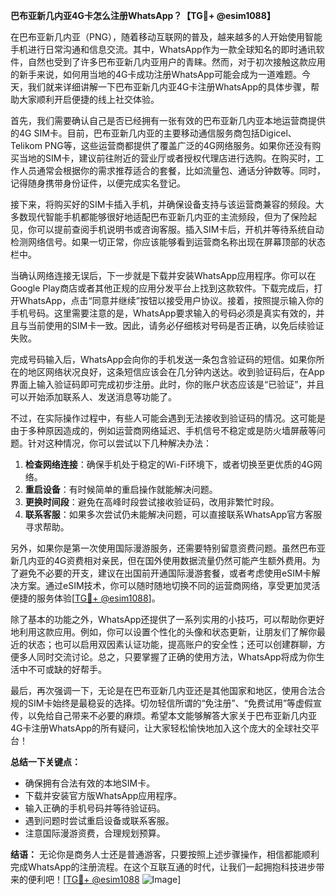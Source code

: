 **巴布亚新几内亚4G卡怎么注册WhatsApp？【TG💪+ @esim1088】**

在巴布亚新几内亚（PNG），随着移动互联网的普及，越来越多的人开始使用智能手机进行日常沟通和信息交流。其中，WhatsApp作为一款全球知名的即时通讯软件，自然也受到了许多巴布亚新几内亚用户的青睐。然而，对于初次接触这款应用的新手来说，如何用当地的4G卡成功注册WhatsApp可能会成为一道难题。今天，我们就来详细讲解一下巴布亚新几内亚4G卡注册WhatsApp的具体步骤，帮助大家顺利开启便捷的线上社交体验。

首先，我们需要确认自己是否已经拥有一张有效的巴布亚新几内亚本地运营商提供的4G SIM卡。目前，巴布亚新几内亚的主要移动通信服务商包括Digicel、Telikom PNG等，这些运营商都提供了覆盖广泛的4G网络服务。如果你还没有购买当地的SIM卡，建议前往附近的营业厅或者授权代理店进行选购。在购买时，工作人员通常会根据你的需求推荐适合的套餐，比如流量包、通话分钟数等。同时，记得随身携带身份证件，以便完成实名登记。

接下来，将购买好的SIM卡插入手机，并确保设备支持与该运营商兼容的频段。大多数现代智能手机都能够很好地适配巴布亚新几内亚的主流频段，但为了保险起见，你可以提前查阅手机说明书或咨询客服。插入SIM卡后，开机并等待系统自动检测网络信号。如果一切正常，你应该能够看到运营商名称出现在屏幕顶部的状态栏中。

当确认网络连接无误后，下一步就是下载并安装WhatsApp应用程序。你可以在Google Play商店或者其他正规的应用分发平台上找到这款软件。下载完成后，打开WhatsApp，点击“同意并继续”按钮以接受用户协议。接着，按照提示输入你的手机号码。这里需要注意的是，WhatsApp要求输入的号码必须是真实有效的，并且与当前使用的SIM卡一致。因此，请务必仔细核对号码是否正确，以免后续验证失败。

完成号码输入后，WhatsApp会向你的手机发送一条包含验证码的短信。如果你所在的地区网络状况良好，这条短信应该会在几分钟内送达。收到验证码后，在App界面上输入验证码即可完成初步注册。此时，你的账户状态应该是“已验证”，并且可以开始添加联系人、发送消息等功能了。

不过，在实际操作过程中，有些人可能会遇到无法接收到验证码的情况。这可能是由于多种原因造成的，例如运营商网络延迟、手机信号不稳定或是防火墙屏蔽等问题。针对这种情况，你可以尝试以下几种解决办法：

1. **检查网络连接**：确保手机处于稳定的Wi-Fi环境下，或者切换至更优质的4G网络。
2. **重启设备**：有时候简单的重启操作就能解决问题。
3. **更换时间段**：避免在高峰时段尝试接收验证码，改用非繁忙时段。
4. **联系客服**：如果多次尝试仍未能解决问题，可以直接联系WhatsApp官方客服寻求帮助。

另外，如果你是第一次使用国际漫游服务，还需要特别留意资费问题。虽然巴布亚新几内亚的4G资费相对亲民，但在国外使用数据流量仍然可能产生额外费用。为了避免不必要的开支，建议在出国前开通国际漫游套餐，或者考虑使用eSIM卡解决方案。通过eSIM技术，你可以随时随地切换不同的运营商网络，享受更加灵活便捷的服务体验[[TG💪+ @esim1088](https://t.me/s/esim1088)]。

除了基本的功能之外，WhatsApp还提供了一系列实用的小技巧，可以帮助你更好地利用这款应用。例如，你可以设置个性化的头像和状态更新，让朋友们了解你最近的状态；也可以启用双因素认证功能，提高账户的安全性；还可以创建群聊，方便多人同时交流讨论。总之，只要掌握了正确的使用方法，WhatsApp将成为你生活中不可或缺的好帮手。

最后，再次强调一下，无论是在巴布亚新几内亚还是其他国家和地区，使用合法合规的SIM卡始终是最稳妥的选择。切勿轻信所谓的“免注册”、“免费试用”等虚假宣传，以免给自己带来不必要的麻烦。希望本文能够解答大家关于巴布亚新几内亚4G卡注册WhatsApp的所有疑问，让大家轻松愉快地加入这个庞大的全球社交平台！

**总结一下关键点：**
- 确保拥有合法有效的本地SIM卡。
- 下载并安装官方版WhatsApp应用程序。
- 输入正确的手机号码并等待验证码。
- 遇到问题时尝试重启设备或联系客服。
- 注意国际漫游资费，合理规划预算。

**结语：**
无论你是商务人士还是普通游客，只要按照上述步骤操作，相信都能顺利完成WhatsApp的注册流程。在这个互联互通的时代，让我们一起拥抱科技进步带来的便利吧！[[TG💪+ @esim1088](https://t.me/s/esim1088) ![Image](https://i.postimg.cc/4NQfJmqS/Snipaste-2025-05-13-00-14-12.png)]